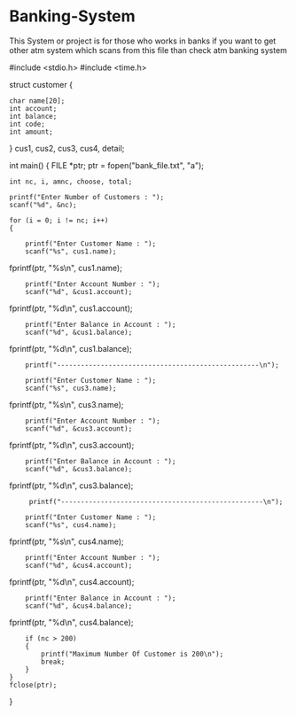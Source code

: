 # Banking-System
This System or project is for those who works in banks
if you want to get other atm system which scans from this file than check atm banking system


#include <stdio.h>
#include <time.h>

struct customer
{

    char name[20];
    int account;
    int balance;
    int code;
    int amount;

} cus1, cus2, cus3, cus4, detail;

int main()
{
    FILE *ptr;
    ptr = fopen("bank_file.txt", "a");

    int nc, i, amnc, choose, total;

    printf("Enter Number of Customers : ");
    scanf("%d", &nc);

    for (i = 0; i != nc; i++)
    {

        printf("Enter Customer Name : ");
        scanf("%s", cus1.name);

fprintf(ptr, "%s\n", cus1.name);

        printf("Enter Account Number : ");
        scanf("%d", &cus1.account);

fprintf(ptr, "%d\n", cus1.account);

        printf("Enter Balance in Account : ");
        scanf("%d", &cus1.balance);

fprintf(ptr, "%d\n", cus1.balance);

        printf("---------------------------------------------------\n");

        printf("Enter Customer Name : ");
        scanf("%s", cus3.name);

 fprintf(ptr, "%s\n", cus3.name);


        printf("Enter Account Number : ");
        scanf("%d", &cus3.account);

fprintf(ptr, "%d\n", cus3.account);


        printf("Enter Balance in Account : ");
        scanf("%d", &cus3.balance);

fprintf(ptr, "%d\n", cus3.balance);

         printf("---------------------------------------------------\n");

        printf("Enter Customer Name : ");
        scanf("%s", cus4.name);

fprintf(ptr, "%s\n", cus4.name);

        printf("Enter Account Number : ");
        scanf("%d", &cus4.account);

fprintf(ptr, "%d\n", cus4.account);

        printf("Enter Balance in Account : ");
        scanf("%d", &cus4.balance);

fprintf(ptr, "%d\n", cus4.balance);

        if (nc > 200)
        {
            printf("Maximum Number Of Customer is 200\n");
            break;
        }
    }
    fclose(ptr);

   
}
